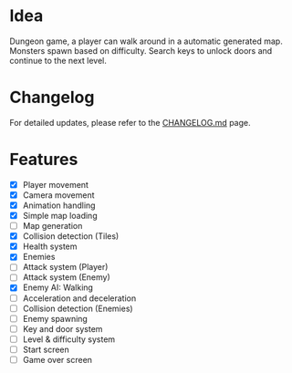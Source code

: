 # Idea
Dungeon game, a player can walk around in a automatic generated map. Monsters spawn based on difficulty. Search keys to unlock doors and continue to the next level.

# Changelog
 For detailed updates, please refer to the [CHANGELOG.md](CHANGELOG.md) page.

# Features
- [x] Player movement
- [x] Camera movement
- [x] Animation handling
- [x] Simple map loading
- [ ] Map generation
- [x] Collision detection (Tiles)
- [x] Health system
- [x] Enemies 
- [ ] Attack system (Player)
- [ ] Attack system (Enemy)
- [x] Enemy AI: Walking
- [ ] Acceleration and deceleration
- [ ] Collision detection (Enemies)
- [ ] Enemy spawning
- [ ] Key and door system
- [ ] Level & difficulty system
- [ ] Start screen
- [ ] Game over screen